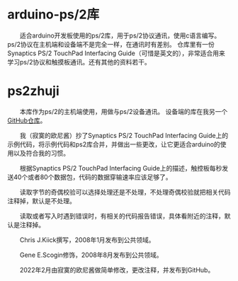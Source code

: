 # arduino-ps/2库
&emsp;&emsp;适合arduino开发板使用的ps/2库，用于ps/2协议通讯，使用c语言编写。ps/2协议在主机端和设备端不是完全一样，在通讯时有差别。
仓库里有一份Synaptics PS/2 TouchPad Interfacing Guide（可惜是英文的），非常适合用来学习ps/2协议和触摸板通讯。还有其他的资料若干。
# ps2zhuji
&emsp;&emsp;本库作为ps/2的主机端使用，用做与ps/2设备通讯。 设备端的库在我另一个[GitHub仓库](https://github.com/cike-567/arduino-ps2shebei "前往仓库")。

&emsp;&emsp;我（寂寞的欧尼酱）抄了Synaptics PS/2 TouchPad Interfacing Guide上的示例代码，将示例代码和ps2库合并，并做出一些更改，让它更适合arduino的使用以及符合我的习惯。

&emsp;&emsp;根据Synaptics PS/2 TouchPad Interfacing Guide上的描述，触控板每秒发送40个或者80个数据包，代码的数据穿输速率应该足够了。

&emsp;&emsp;读取字节的奇偶校验可以选择处理还是不处理，不处理奇偶校验就把相关代码注释掉，默认是不处理。

&emsp;&emsp;读取或者写入时遇到错误时，有相关的代码报告错误，具体看附近的注释，默认是注释掉。

&emsp;&emsp;Chris J.Kiick撰写，2008年1月发布到公共领域。

&emsp;&emsp;Gene E.Scogin修饰，2008年8月发布到公共领域。

&emsp;&emsp;2022年2月由寂寞的欧尼酱做简单修改，更改注释，并发布到GitHub。
